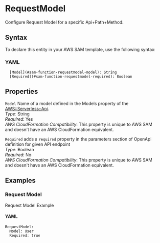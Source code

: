 # RequestModel<a name="sam-property-function-requestmodel"></a>

Configure Request Model for a specific Api\+Path\+Method\.

## Syntax<a name="sam-property-function-requestmodel-syntax"></a>

To declare this entity in your AWS SAM template, use the following syntax:

### YAML<a name="sam-property-function-requestmodel-syntax.yaml"></a>

```
  [Model](#sam-function-requestmodel-model): String
  [Required](#sam-function-requestmodel-required): Boolean
```

## Properties<a name="sam-property-function-requestmodel-properties"></a>

 `Model`   <a name="sam-function-requestmodel-model"></a>
Name of a model defined in the Models property of the [AWS::Serverless::Api](sam-resource-api.md)\.  
*Type*: String  
*Required*: Yes  
*AWS CloudFormation Compatibility*: This property is unique to AWS SAM and doesn't have an AWS CloudFormation equivalent\.

 `Required`   <a name="sam-function-requestmodel-required"></a>
adds a `required` property in the parameters section of OpenApi definition for given API endpoint  
*Type*: Boolean  
*Required*: No  
*AWS CloudFormation Compatibility*: This property is unique to AWS SAM and doesn't have an AWS CloudFormation equivalent\.

## Examples<a name="sam-property-function-requestmodel--examples"></a>

### Request Model<a name="sam-property-function-requestmodel--examples--request-model"></a>

Request Model Example

#### YAML<a name="sam-property-function-requestmodel--examples--request-model--yaml"></a>

```
RequestModel:
  Model: User
  Required: true
```
